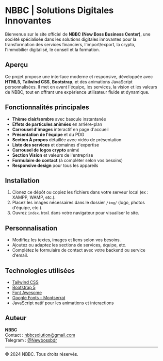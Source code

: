 # NBBC | Solutions Digitales Innovantes

Bienvenue sur le site officiel de **NBBC (New Boss Business Center)**, une société spécialisée dans les solutions digitales innovantes pour la transformation des services financiers, l'import/export, la crypto, l'immobilier digitalisé, le conseil et la formation.

## Aperçu

Ce projet propose une interface moderne et responsive, développée avec **HTML5**, **Tailwind CSS**, **Bootstrap**, et des animations JavaScript personnalisées. Il met en avant l'équipe, les services, la vision et les valeurs de NBBC, tout en offrant une expérience utilisateur fluide et dynamique.

## Fonctionnalités principales

- **Thème clair/sombre** avec bascule instantanée
- **Effets de particules animées** en arrière-plan
- **Carrousel d'images** interactif en page d'accueil
- **Présentation de l'équipe** et du PDG
- **Section À propos** détaillée avec vidéo de présentation
- **Liste des services** et domaines d'expertise
- **Carrousel de logos crypto** animé
- **Section Vision** et valeurs de l'entreprise
- **Formulaire de contact** (à compléter selon vos besoins)
- **Responsive design** pour tous les appareils

## Installation

1. Clonez ce dépôt ou copiez les fichiers dans votre serveur local (ex : XAMPP, WAMP, etc.).
2. Placez les images nécessaires dans le dossier `/img/` (logo, photos d'équipe, etc.).
3. Ouvrez `index.html` dans votre navigateur pour visualiser le site.

## Personnalisation

- Modifiez les textes, images et liens selon vos besoins.
- Ajoutez ou adaptez les sections de services, équipe, etc.
- Complétez le formulaire de contact avec votre backend ou service d'email.

## Technologies utilisées

- [Tailwind CSS](https://tailwindcss.com/)
- [Bootstrap 5](https://getbootstrap.com/)
- [Font Awesome](https://fontawesome.com/)
- [Google Fonts - Montserrat](https://fonts.google.com/specimen/Montserrat)
- JavaScript natif pour les animations et interactions

## Auteur

**NBBC**  
Contact : [nbbcsolution@gmail.com](mailto:nbbcsolution@gmail.com)  
Telegram : [@Newbossbdr](https://t.me/Newbossbdr)

---

© 2024 NBBC. Tous droits réservés.